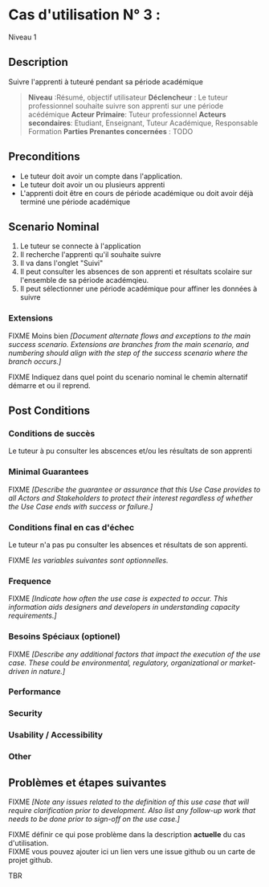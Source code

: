 # Cas d'utilisation N° 3 :  

Niveau 1

##	Description

Suivre l'apprenti à tuteuré pendant sa période académique

> **Niveau** :Résumé, objectif utilisateur
> **Déclencheur** : Le tuteur professionnel souhaite suivre son apprenti sur une période acédémique
> **Acteur Primaire**: Tuteur professionnel 
> **Acteurs secondaires**: Etudiant, Enseignant, Tuteur Académique, Responsable Formation
> **Parties Prenantes concernées** : TODO   
 
 
## Preconditions

- Le tuteur doit avoir un compte dans l'application.
- Le tuteur doit avoir un ou plusieurs apprenti
- L'apprenti doit être en cours de période académique ou doit avoir déjà terminé une période académique


## Scenario Nominal

1.	Le tuteur se connecte à l'application
2.	Il recherche l'apprenti qu'il souhaite suivre
3. Il va dans l'onglet "Suivi"
4.	Il peut consulter les absences de son apprenti et résultats scolaire sur l'ensemble de sa période académqieu.
5. Il peut sélectionner une période académique pour affiner les données à suivre

###	Extensions
FIXME Moins bien _[Document alternate flows and exceptions to the main success scenario. Extensions are branches from the main scenario, and numbering should align with the step of the success scenario where the branch occurs.]_

FIXME Indiquez dans quel point du scenario nominal le chemin alternatif démarre et ou il reprend.


## Post Conditions
### Conditions de succès 

Le tuteur à pu consulter les abscences et/ou les résultats de son apprenti

### Minimal Guarantees
FIXME _[Describe the guarantee or assurance that this Use Case provides to all Actors and Stakeholders to protect their interest regardless of whether the Use Case ends with success or failure.]_

### Conditions final en cas d'échec

Le tuteur n'a pas pu consulter les absences et résultats de son apprenti.

FIXME _les variables suivantes sont optionnelles._

### Frequence
FIXME _[Indicate how often the use case is expected to occur. This information aids designers and developers in understanding capacity requirements.]_   
### Besoins Spéciaux (optionel)  
FIXME _[Describe any additional factors that impact the execution of the use case. These could be environmental, regulatory, organizational or market-driven in nature.]_  
### Performance  
###	Security  
###	Usability / Accessibility  
###	Other  

##	Problèmes et étapes suivantes  
FIXME _[Note any issues related to the definition of this use case that will require clarification prior to development. Also list any follow-up work that needs to be done prior to sign-off on the use case.]_  

FIXME définir ce qui pose problème dans la description **actuelle** du cas d'utilisation.  
FIXME vous pouvez ajouter ici un lien vers une issue github ou un carte de projet github.

TBR
